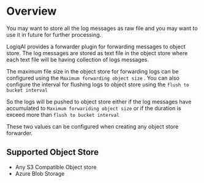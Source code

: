 # Overview

You may want to store all the log messages as raw file and you may want to use it in future for further processing.

LogiqAI provides a forwarder plugin for forwarding messages to object store. The log messages are stored as text file in the object store where each text file will be having collection of logs messages.

The maximum file size in the object store for forwarding logs can be configured using the `Maximum forwarding object size` . You can also configure the interval for flushing logs to object store using the `flush to bucket interval`&#x20;

So the logs will be pushed to object store either if the log messages have accumulated to `Maximum forwariding object size` or if the duration is exceed more than `flush to bucket interval`

These two values can be configured when creating any object store forwarder.

## Supported Object Store

* Any S3 Compatible Object store
* Azure Blob Storage
